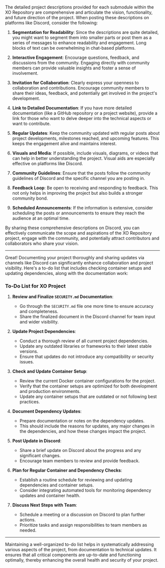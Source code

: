 The detailed project descriptions provided for each submodule within the XO Repository are comprehensive and articulate the vision, functionality, and future direction of the project.
When posting these descriptions on platforms like Discord, consider the following:

1. **Segmentation for Readability**: Since the descriptions are quite detailed, you might want to segment them into smaller parts or post them as a series of messages to enhance readability and engagement. Long blocks of text can be overwhelming in chat-based platforms.

2. **Interactive Engagement**: Encourage questions, feedback, and discussions from the community. Engaging directly with community members can provide valuable insights and foster a sense of involvement.

3. **Invitation for Collaboration**: Clearly express your openness to collaboration and contributions. Encourage community members to share their ideas, feedback, and potentially get involved in the project's development.

4. **Link to Detailed Documentation**: If you have more detailed documentation (like a GitHub repository or a project website), provide a link for those who want to delve deeper into the technical aspects or want to contribute.

5. **Regular Updates**: Keep the community updated with regular posts about project developments, milestones reached, and upcoming features. This keeps the engagement alive and maintains interest.

6. **Visuals and Media**: If possible, include visuals, diagrams, or videos that can help in better understanding the project. Visual aids are especially effective on platforms like Discord.

7. **Community Guidelines**: Ensure that the posts follow the community guidelines of Discord and the specific channel you are posting in. 

8. **Feedback Loop**: Be open to receiving and responding to feedback. This not only helps in improving the project but also builds a stronger community bond.

9. **Scheduled Announcements**: If the information is extensive, consider scheduling the posts or announcements to ensure they reach the audience at an optimal time.

By sharing these comprehensive descriptions on Discord, you can effectively communicate the scope and aspirations of the XO Repository project, engage with the community, and potentially attract contributors and collaborators who share your vision.

---
Great! Documenting your project thoroughly and sharing updates via channels like Discord can significantly enhance collaboration and project visibility. Here's a to-do list that includes checking container setups and updating dependencies, along with the documentation work:

### To-Do List for XO Project

1. **Review and Finalize `SECURITY.md` Documentation**:
   - Go through the `SECURITY.md` file one more time to ensure accuracy and completeness.
   - Share the finalized document in the Discord channel for team input and wider visibility.

2. **Update Project Dependencies**:
   - Conduct a thorough review of all current project dependencies.
   - Update any outdated libraries or frameworks to their latest stable versions.
   - Ensure that updates do not introduce any compatibility or security issues.

3. **Check and Update Container Setup**:
   - Review the current Docker container configurations for the project.
   - Verify that the container setups are optimized for both development and production environments.
   - Update any container setups that are outdated or not following best practices.

4. **Document Dependency Updates**:
   - Prepare documentation or notes on the dependency updates.
   - This should include the reasons for updates, any major changes in the dependencies, and how these changes impact the project.

5. **Post Update in Discord**:
   - Share a brief update on Discord about the progress and any significant changes.
   - Encourage team members to review and provide feedback.

6. **Plan for Regular Container and Dependency Checks**:
   - Establish a routine schedule for reviewing and updating dependencies and container setups.
   - Consider integrating automated tools for monitoring dependency updates and container health.

7. **Discuss Next Steps with Team**:
   - Schedule a meeting or a discussion on Discord to plan further actions.
   - Prioritize tasks and assign responsibilities to team members as needed.

---

Maintaining a well-organized to-do list helps in systematically addressing various aspects of the project, from documentation to technical updates. It ensures that all critical components are up-to-date and functioning optimally, thereby enhancing the overall health and security of your project.